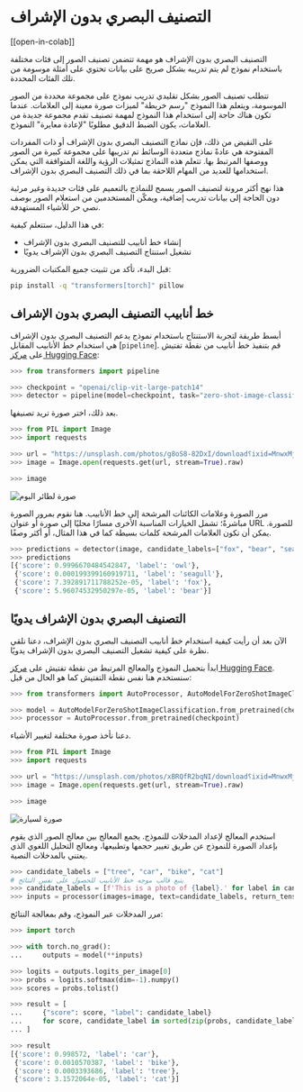 # التصنيف البصري بدون الإشراف

[[open-in-colab]]

التصنيف البصري بدون الإشراف هو مهمة تتضمن تصنيف الصور إلى فئات مختلفة باستخدام نموذج لم يتم تدريبه بشكل صريح على بيانات تحتوي على أمثلة موسومة من تلك الفئات المحددة.

تتطلب تصنيف الصور بشكل تقليدي تدريب نموذج على مجموعة محددة من الصور الموسومة، ويتعلم هذا النموذج "رسم خريطة" لميزات صورة معينة إلى العلامات. عندما تكون هناك حاجة إلى استخدام هذا النموذج لمهمة تصنيف تقدم مجموعة جديدة من العلامات، يكون الضبط الدقيق مطلوبًا "لإعادة معايرة" النموذج.

على النقيض من ذلك، فإن نماذج التصنيف البصري بدون الإشراف أو ذات المفردات المفتوحة هي عادةً نماذج متعددة الوسائط تم تدريبها على مجموعة كبيرة من الصور ووصفها المرتبط بها. تتعلم هذه النماذج تمثيلات الرؤية واللغة المتوافقة التي يمكن استخدامها للعديد من المهام اللاحقة بما في ذلك التصنيف البصري بدون الإشراف.

هذا نهج أكثر مرونة لتصنيف الصور يسمح للنماذج بالتعميم على فئات جديدة وغير مرئية دون الحاجة إلى بيانات تدريب إضافية، ويمكّن المستخدمين من استعلام الصور بوصف نصي حر للأشياء المستهدفة.

في هذا الدليل، ستتعلم كيفية:

* إنشاء خط أنابيب للتصنيف البصري بدون الإشراف
* تشغيل استنتاج التصنيف البصري بدون الإشراف يدويًا

قبل البدء، تأكد من تثبيت جميع المكتبات الضرورية:

```bash
pip install -q "transformers[torch]" pillow
```

## خط أنابيب التصنيف البصري بدون الإشراف

أبسط طريقة لتجربة الاستنتاج باستخدام نموذج يدعم التصنيف البصري بدون الإشراف هي استخدام خط الأنابيب المقابل [`pipeline`].
قم بتنفيذ خط أنابيب من نقطة تفتيش على [مركز Hugging Face](https://huggingface.co/models؟pipeline_tag=zero-shot-image-classification&sort=downloads):

```python
>>> from transformers import pipeline

>>> checkpoint = "openai/clip-vit-large-patch14"
>>> detector = pipeline(model=checkpoint, task="zero-shot-image-classification")
```

بعد ذلك، اختر صورة تريد تصنيفها.

```py
>>> from PIL import Image
>>> import requests

>>> url = "https://unsplash.com/photos/g8oS8-82DxI/download؟ixid=MnwxMjA3fDB8MXx0b3BpY3x8SnBnNktpZGwtSGt8fHx8fDJ8fDE2NzgxMDYwODc&force=true&w=640"
>>> image = Image.open(requests.get(url, stream=True).raw)

>>> image
```

<div class="flex justify-center">
     <img src="https://huggingface.co/datasets/huggingface/documentation-images/resolve/main/transformers/tasks/owl.jpg" alt="صورة لطائر البوم"/>
</div>

مرر الصورة وعلامات الكائنات المرشحة إلى خط الأنابيب. هنا نقوم بمرور الصورة مباشرةً؛ تشمل الخيارات المناسبة الأخرى مسارًا محليًا إلى صورة أو عنوان URL للصورة.
يمكن أن تكون العلامات المرشحة كلمات بسيطة كما في هذا المثال، أو أكثر وصفًا.

```py
>>> predictions = detector(image, candidate_labels=["fox", "bear", "seagull", "owl"])
>>> predictions
[{'score': 0.9996670484542847, 'label': 'owl'},
 {'score': 0.000199399160919711, 'label': 'seagull'},
 {'score': 7.392891711788252e-05, 'label': 'fox'},
 {'score': 5.96074532950297e-05, 'label': 'bear'}]
```

## التصنيف البصري بدون الإشراف يدويًا

الآن بعد أن رأيت كيفية استخدام خط أنابيب التصنيف البصري بدون الإشراف، دعنا نلقي نظرة على كيفية تشغيل التصنيف البصري بدون الإشراف يدويًا.

ابدأ بتحميل النموذج والمعالج المرتبط من نقطة تفتيش على [مركز Hugging Face](https://huggingface.co/models؟pipeline_tag=zero-shot-image-classification&sort=downloads).
سنستخدم هنا نفس نقطة التفتيش كما هو الحال من قبل:

```py
>>> from transformers import AutoProcessor, AutoModelForZeroShotImageClassification

>>> model = AutoModelForZeroShotImageClassification.from_pretrained(checkpoint)
>>> processor = AutoProcessor.from_pretrained(checkpoint)
```

دعنا نأخذ صورة مختلفة لتغيير الأشياء.

```py
>>> from PIL import Image
>>> import requests

>>> url = "https://unsplash.com/photos/xBRQfR2bqNI/download؟ixid=MnwxMjA3fDB8MXxhbGx8fHx8fHx8fHwxNjc4Mzg4ODEx&force=true&w=640"
>>> image = Image.open(requests.get(url, stream=True).raw)

>>> image
```

<div class="flex justify-center">
     <img src="https://huggingface.co/datasets/huggingface/documentation-images/resolve/main/transformers/tasks/car.jpg" alt="صورة لسيارة"/>
</div>

استخدم المعالج لإعداد المدخلات للنموذج. يجمع المعالج بين معالج الصور الذي يقوم بإعداد الصورة للنموذج عن طريق تغيير حجمها وتطبيعها، ومعالج التحليل اللغوي الذي يعتني بالمدخلات النصية.

```py
>>> candidate_labels = ["tree", "car", "bike", "cat"]
# يتبع قالب موجه خط الأنابيب للحصول على نفس النتائج
>>> candidate_labels = [f'This is a photo of {label}.' for label in candidate_labels]
>>> inputs = processor(images=image, text=candidate_labels, return_tensors="pt", padding=True)
```

مرر المدخلات عبر النموذج، وقم بمعالجة النتائج:

```py
>>> import torch

>>> with torch.no_grad():
...     outputs = model(**inputs)

>>> logits = outputs.logits_per_image[0]
>>> probs = logits.softmax(dim=-1).numpy()
>>> scores = probs.tolist()

>>> result = [
...     {"score": score, "label": candidate_label}
...     for score, candidate_label in sorted(zip(probs, candidate_labels), key=lambda x: -x[0])
... ]

>>> result
[{'score': 0.998572, 'label': 'car'},
 {'score': 0.0010570387, 'label': 'bike'},
 {'score': 0.0003393686, 'label': 'tree'},
 {'score': 3.1572064e-05, 'label': 'cat'}]
```